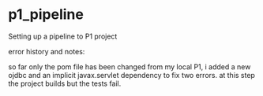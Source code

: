 # p1_pipeline
Setting up a pipeline to P1 project

error history and notes:

so far only the pom file has been changed from my local P1, i added a new ojdbc
and an implicit javax.servlet dependency to fix two errors. at this step the project
builds but the tests fail.

